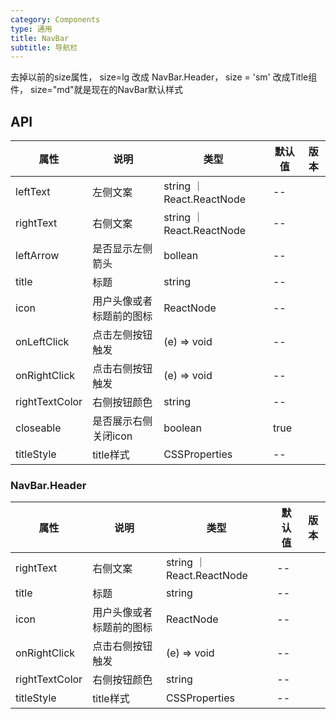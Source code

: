 ```yaml
---
category: Components
type: 通用
title: NavBar
subtitle: 导航栏
---
```


去掉以前的size属性， size=lg 改成 NavBar.Header， size = 'sm' 改成Title组件， size="md"就是现在的NavBar默认样式

## API
| 属性 | 说明 | 类型 | 默认值 | 版本 |
| --- | --- | --- | --- | --- |
|leftText|左侧文案|string ｜ React.ReactNode |--|  |
|rightText|右侧文案 | string ｜ React.ReactNode|--|
|leftArrow|是否显示左侧箭头|bollean|--|   |
|title|标题|string|--|  |
|icon|用户头像或者标题前的图标| ReactNode |--|  |
|onLeftClick|点击左侧按钮触发|(e) => void|--|  |
|onRightClick|点击右侧按钮触发|(e) => void | --|   |
|rightTextColor|右侧按钮颜色| string|--|   |
|closeable|是否展示右侧关闭icon|boolean|true|
|titleStyle| title样式|CSSProperties|--|

### NavBar.Header
| 属性 | 说明 | 类型 | 默认值 | 版本 |
| --- | --- | --- | --- | --- |
|rightText|右侧文案 | string ｜ React.ReactNode|--|
|title|标题|string|--|  |
|icon|用户头像或者标题前的图标| ReactNode |--|  |
|onRightClick|点击右侧按钮触发|(e) => void | --|   |
|rightTextColor|右侧按钮颜色| string|--|   |
|titleStyle| title样式|CSSProperties|--|